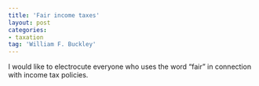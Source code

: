 ```yaml
---
title: 'Fair income taxes'
layout: post
categories:
- taxation
tag: 'William F. Buckley'
---
```


I would like to electrocute everyone who uses the word “fair” in connection with income tax policies.
